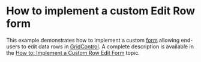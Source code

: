 # How to implement a custom Edit Row form


This example demonstrates how to implement a custom <a href="https://documentation.devexpress.com/#Xamarin/CustomDocument12324">form</a> allowing end-users to edit data rows in <a href="https://documentation.devexpress.com/#Xamarin/clsDevExpressMobileDataGridGridControltopic">GridControl</a>. A complete description is available in the <a href="https://documentation.devexpress.com/#Xamarin/CustomDocument12326">How to: Implement a Custom Row Edit Form</a> topic.

<br/>


